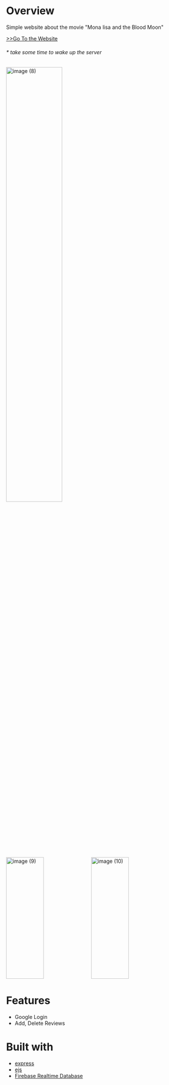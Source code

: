 # Overview

Simple website about the movie "Mona lisa and the Blood Moon"

[>>Go To the Website](https://mona-lisa-and-the-blood-moon.onrender.com/MonaLisaAndTheBloodMoon)
###### * take some time to wake up the server

<img width="55%" alt="image (8)" src="https://github.com/prater21/Mona-Lisa-and-the-Blood-Moon/assets/126800695/fb96dbf1-c8c7-4427-826d-8ace105b821f">

<img width="45%" height="330" alt="image (9)" src="https://github.com/prater21/Mona-Lisa-and-the-Blood-Moon/assets/126800695/218c3805-ddb6-4df5-b67f-a3849f2c05a1">
<img width="45%" height="330" alt="image (10)" src="https://github.com/prater21/Mona-Lisa-and-the-Blood-Moon/assets/126800695/f38d4ced-7a3a-43c3-aba4-53fc79497179">


# Features

- Google Login
- Add, Delete Reviews

# Built with

- [express](https://expressjs.com/)
- [ejs](https://ejs.co/)
- [Firebase Realtime Database](https://firebase.google.com/docs/database)
